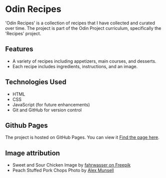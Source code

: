 # Odin Recipes

'Odin Recipes' is a collection of recipes that I have collected and curated over time. The project is part of the Odin Project curriculum, specifically the 'Recipes' project.

## Features

- A variety of recipes including appetizers, main courses, and desserts.
- Each recipe includes ingredients, instructions, and an image.

## Technologies Used

- HTML
- CSS
- JavaScript (for future enhancements)
- Git and GitHub for version control

## Github Pages

The project is hosted on GitHub Pages. You can view it [Find the page here](https://chrism922.github.io/odin-recipes/).

## Image attribution

- Sweet and Sour Chicken Image by [fahrwasser on Freepik](https://www.freepik.com/free-photo/pork-with-vegetables-asian-style_28007063.htm#fromView=keyword&page=1&position=1&uuid=39e32f23-df2b-4988-b32d-0101ea89aa65&query=Sweet+Sour+Chicken)
- Peach Stuffed Pork Chops Photo by [Alex Munsell](https://unsplash.com/photos/grilled-steak-with-vegetables-on-white-ceramic-plate-Yr4n8O_3UPc?utm_content=creditCopyText&utm_medium=referral&utm_source=unsplash)
